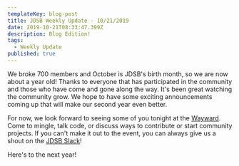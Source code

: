 ```yaml
---
templateKey: blog-post
title: JDSB Weekly Update - 10/21/2019
date: 2019-10-21T08:33:47.399Z
description: Blog Edition!
tags:
  - Weekly Update
published: true
---
```

We broke 700 members and October is JDSB's birth month, so we are now about a year old! Thanks to everyone that has participated in the community and those who have come and gone along the way. It's been great watching the community grow. We hope to have some exciting announcements coming up that will make our second year even better.

For now, we look forward to seeing some of you tonight at the [Wayward](https://www.meetup.com/The-Junior-Dev-Struggle-Bus/events/ntrxgryznbcc/). Come to mingle, talk code, or discuss ways to contribute or start community projects. If you can't make it out to the event, you can always give us a shout on the [JDSB Slack](https://www.juniordevstrugglebus.com/slack)!

Here's to the next year!
